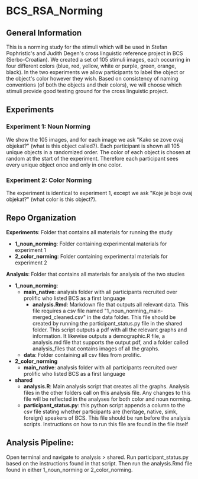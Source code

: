 # BCS_RSA_Norming

## General Information

This is a norming study for the stimuli which will be used in Stefan Pophristic's
and Judith Degen's cross linguistic reference project in BCS (Serbo-Croatian). We
created a set of 105 stimuli images, each occurring in four different colors
(blue, red, yellow, white or purple, green, orange, black). In the two experiments
we allow participants to label the object or the object's color however they wish.
Based on consistency of naming conventions (of both the objects and their colors),
we will choose which stimuli provide good testing ground for the cross linguistic project.

## Experiments
### Experiment 1: Noun Norming
We show the 105 images, and for each image we ask "Kako se zove ovaj objekat?"
(what is this object called?). Each participant is shown all 105 unique objects
in a randomized order. The color of each object is chosen at random at the start
of the experiment. Therefore each participant sees every unique object once and
only in one color.

### Experiment 2: Color Norming
The experiment is identical to experiment 1, except we ask "Koje je boje ovaj objekat?"
(what color is this object?).

## Repo Organization

**Experiments**: Folder that contains all materials for running the study
- **1_noun_norming**: Folder containing experimental materials for experiment 1
- **2_color_norming**: Folder containing experimental materials for experiment 2

**Analysis**: Folder that contains all materials for analysis of the two studies
- **1_noun_norming**:
  - **main_native**: analysis folder with all participants recruited over prolific
  who listed BCS as a first language
    - **analysis.Rmd**: Markdown file that outputs all relevant data. This file requires
    a csv file named "1_noun_norming_main-merged_cleaned.csv" in the data folder. This
    file should be created by running the participant_status.py file in the shared folder.
    This script outputs a pdf with all the relevant graphs and information. It likewise
    outputs a demographic.R file, a analysis.md file that supports the output pdf, and
    a folder called analysis_files that contains images of all the graphs.
  - **data**: Folder containing all csv files from prolific.
- **2_color_norming**
  - **main_native**: analysis folder with all participants recruited over prolific
  who listed BCS as a first language
- **shared**
  - **analysis.R**: Main analysis script that creates all the graphs. Analysis files
  in the other folders call on this analysis file. Any changes to this file will be reflected
  in the analyses for both color and noun norming.
  - **participant_status.py**: this python script appends a column to the csv file
  stating whether participants are {heritage, native, simk, foreign} speakers of BCS.
  This file should be run before the analysis scripts. Instructions on how to run this file
  are found in the file itself

## Analysis Pipeline:
Open terminal and navigate to analysis > shared. Run participant_status.py based on
the instructions found in that script. Then run the analysis.Rmd file found in either
1_noun_norming or 2_color_norming.
